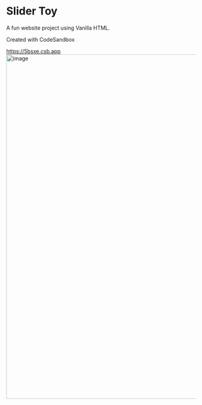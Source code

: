 # Slider Toy

A fun website project using Vanilla HTML.

Created with CodeSandbox

https://5bsxe.csb.app
<img width="913" alt="image" src="https://user-images.githubusercontent.com/40841493/133626327-eb698f33-3648-4877-997e-2abba092b79f.png">
